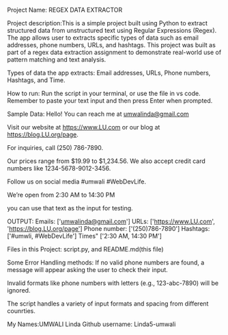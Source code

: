 Project Name: REGEX DATA EXTRACTOR

Project description:This is a simple project built using Python to extract structured data from unstructured text using Regular Expressions (Regex).
The app allows user to extracts specific types of data such as email addresses, phone numbers, URLs, and hashtags.
This project was built as part of a regex data extraction assignment to demonstrate real-world use of pattern matching and text analysis.

Types of data the app extracts: Email addresses, URLs, Phone numbers, Hashtags, and Time.

How to run: Run the script in your terminal, or use the file in vs code. Remember to paste your text input and then press Enter when prompted.

Sample Data:
Hello! You can reach me at umwalinda@gmail.com

Visit our website at https://www.LU.com or our blog at https://blog.LU.org/page.

For inquiries, call (250) 786-7890.

Our prices range from $19.99 to $1,234.56. We also accept credit card numbers like 1234-5678-9012-3456.

Follow us on social media #umwali #WebDevLife.

We’re open from 2:30 AM to 14:30 PM


you can use that text as the input for testing.

OUTPUT:
Emails: ['umwalinda@gmail.com']
URLs: ['https://www.LU.com', 'https://blog.LU.org/page']
Phone number: ['(250)786-7890']
Hashtags: ['#umwli, #WebDevLife']
Times" ['2:30 AM, 14:30 PM']

Files in this Project: script.py, and README.md(this file)

Some Error Handling methods:
If no valid phone numbers are found, a message will appear asking the user to check their input.

Invalid formats like phone numbers with letters (e.g., 123-abc-7890) will be ignored.

The script handles a variety of input formats and spacing from different counrties.

My Names:UMWALI Linda
Github username: Linda5-umwali

